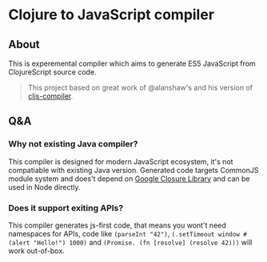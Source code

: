 # Clojure to JavaScript compiler
## About
This is experemental compiler which aims to generate ES5 JavaScript from
ClojureScript source code.

> This project based on great work of @alanshaw's and his version
> of [cljs-compiler](https://github.com/alanshaw/cljs-compiler).

## Q&A
### Why not existing Java compiler?
This compiler is designed for modern JavaScript ecosystem, it's not compatiable
with existing Java version. Generated code targets CommonJS module system and
does't depend on [Google Closure Library](https://developers.google.com/closure/library/)
and can be used in Node directly.

### Does it support exiting APIs?
This compiler generates js-first code, that means you wont't need namespaces
for APIs, code like `(parseInt "42")`, `(.setTimeout window #(alert "Hello!") 1000)`
and `(Promise. (fn [resolve] (resolve 42)))` will work out-of-box. 
